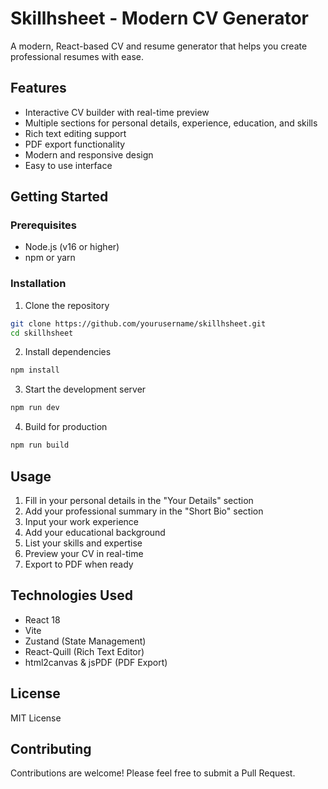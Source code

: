 # Skillhsheet - Modern CV Generator

A modern, React-based CV and resume generator that helps you create professional resumes with ease.

## Features

- Interactive CV builder with real-time preview
- Multiple sections for personal details, experience, education, and skills
- Rich text editing support
- PDF export functionality
- Modern and responsive design
- Easy to use interface

## Getting Started

### Prerequisites

- Node.js (v16 or higher)
- npm or yarn

### Installation

1. Clone the repository
```bash
git clone https://github.com/yourusername/skillhsheet.git
cd skillhsheet
```

2. Install dependencies
```bash
npm install
```

3. Start the development server
```bash
npm run dev
```

4. Build for production
```bash
npm run build
```

## Usage

1. Fill in your personal details in the "Your Details" section
2. Add your professional summary in the "Short Bio" section
3. Input your work experience
4. Add your educational background
5. List your skills and expertise
6. Preview your CV in real-time
7. Export to PDF when ready

## Technologies Used

- React 18
- Vite
- Zustand (State Management)
- React-Quill (Rich Text Editor)
- html2canvas & jsPDF (PDF Export)

## License

MIT License

## Contributing

Contributions are welcome! Please feel free to submit a Pull Request.
